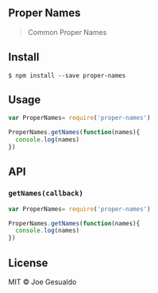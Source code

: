 ## Proper Names 
> Common Proper Names 

## Install
```
$ npm install --save proper-names 
```

## Usage
```javascript
var ProperNames= require('proper-names')

ProperNames.getNames(function(names){
  console.log(names)
})
```

## API
### `getNames(callback)`

```javascript
var ProperNames= require('proper-names')

ProperNames.getNames(function(names){
  console.log(names)
})
```

## License
MIT © Joe Gesualdo
